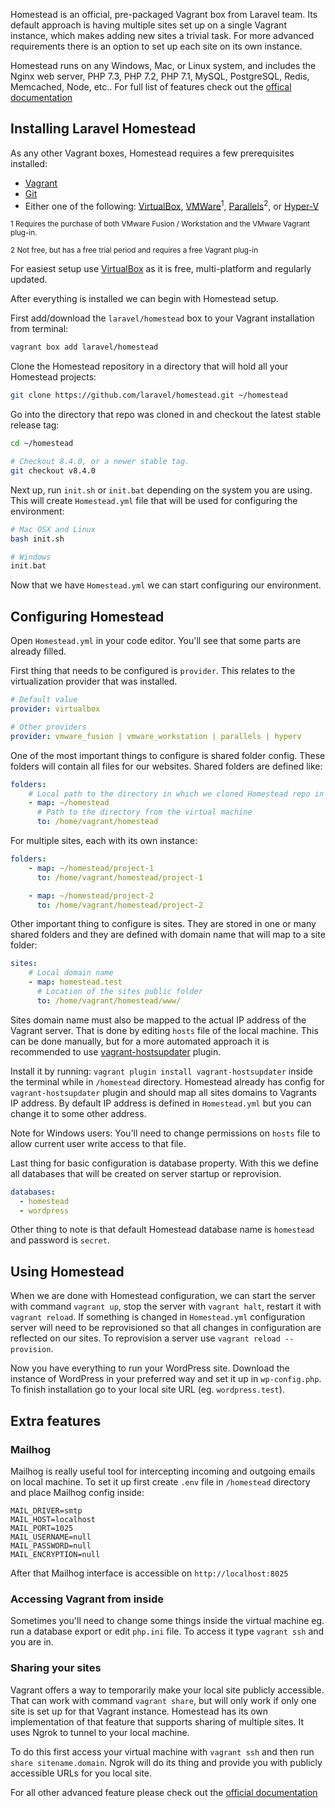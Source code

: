 Homestead is an official, pre-packaged Vagrant box from Laravel team. Its default approach is having multiple sites set up on a single Vagrant instance, which makes adding new sites a trivial task. For more advanced requirements there is an option to set up each site on its own instance.

Homestead runs on any Windows, Mac, or Linux system, and includes the Nginx web server, PHP 7.3, PHP 7.2, PHP 7.1, MySQL, PostgreSQL, Redis, Memcached, Node, etc.. For full list of features check out the [offical documentation](https://laravel.com/docs/5.8/homestead)

## Installing Laravel Homestead

As any other Vagrant boxes, Homestead requires a few prerequisites installed:

* [Vagrant](https://www.vagrantup.com/downloads.html)
* [Git](https://git-scm.com/downloads)
* Either one of the following: [VirtualBox](https://www.virtualbox.org/wiki/Downloads), [VMWare](https://my.vmware.com/en/web/vmware/downloads)<sup>1</sup>, [Parallels](https://www.parallels.com/products/desktop/)<sup>2</sup>, or [Hyper-V](https://docs.microsoft.com/en-us/virtualization/hyper-v-on-windows/quick-start/enable-hyper-v)

<sup>1 Requires the purchase of both VMware Fusion / Workstation and the VMware Vagrant plug-in.</sup>

<sup>2 Not free, but has a free trial period and requires a free Vagrant plug-in</sup>

For easiest setup use [VirtualBox](https://www.virtualbox.org/wiki/Downloads) as it is free, multi-platform and regularly updated.

After everything is installed we can begin with Homestead setup.

First add/download the `laravel/homestead` box to your Vagrant installation from terminal:

```sh
vagrant box add laravel/homestead
```

Clone the Homestead repository in a directory that will hold all your Homestead projects:

```sh
git clone https://github.com/laravel/homestead.git ~/homestead
```

Go into the directory that repo was cloned in and checkout the latest stable release tag:

```sh
cd ~/homestead

# Checkout 8.4.0, or a newer stable tag.
git checkout v8.4.0
```

Next up, run `init.sh` or `init.bat` depending on the system you are using. This will create `Homestead.yml` file that will be used for configuring the environment:

```sh
# Mac OSX and Linux
bash init.sh

# Windows
init.bat
```

Now that we have `Homestead.yml` we can start configuring our environment.

## Configuring Homestead

Open `Homestead.yml` in your code editor. You'll see that some parts are already filled.

First thing that needs to be configured is `provider`. This relates to the virtualization provider that was installed.

```yml
# Default value
provider: virtualbox

# Other providers
provider: vmware_fusion | vmware_workstation | parallels | hyperv
```

One of the most important things to configure is shared folder config. These folders will contain all files for our websites. Shared folders are defined like:

```yml
folders:
    # Local path to the directory in which we cloned Homestead repo in
    - map: ~/homestead
      # Path to the directory from the virtual machine
      to: /home/vagrant/homestead
```

For multiple sites, each with its own instance:

```yml
folders:
    - map: ~/homestead/project-1
      to: /home/vagrant/homestead/project-1

    - map: ~/homestead/project-2
      to: /home/vagrant/homestead/project-2
```

Other important thing to configure is sites. They are stored in one or many shared folders and they are defined with domain name that will map to a site folder:

```yml
sites:
    # Local domain name
    - map: homestead.test
      # Location of the sites public folder
      to: /home/vagrant/homestead/www/
  ```

Sites domain name must also be mapped to the actual IP address of the Vagrant server. That is done by editing `hosts` file of the local machine. This can be done manually, but for a more automated approach it is recommended to use [vagrant-hostsupdater](https://github.com/cogitatio/vagrant-hostsupdater) plugin.

Install it by running: `vagrant plugin install vagrant-hostsupdater` inside the terminal while in `/homestead` directory. Homestead already has config for `vagrant-hostsupdater` plugin and should map all sites domains to Vagrants IP address.
By default IP address is defined in `Homestead.yml` but you can change it to some other address.

Note for Windows users: You'll need to change permissions on `hosts` file to allow current user write access to that file.

Last thing for basic configuration is database property. With this we define all databases that will be created on server startup or reprovision.
```yml
databases:
  - homestead
  - wordpress
  ```

Other thing to note is that default Homestead database name is `homestead` and password is `secret`.

## Using Homestead

When we are done with Homestead configuration, we can start the server with command `vagrant up`, stop the server with `vagrant halt`, restart it with `vagrant reload`. If something is changed in `Homestead.yml` configuration server will need to be reprovisioned so that all changes in configuration are reflected on our sites. To reprovision a server use `vagrant reload --provision`.

Now you have everything to run your WordPress site. Download the instance of WordPress in your preferred way and set it up in `wp-config.php`. To finish installation go to your local site URL (eg. `wordpress.test`).

## Extra features

### Mailhog

Mailhog is really useful tool for intercepting incoming and outgoing emails on local machine. To set it up first create `.env` file in `/homestead` directory and place Mailhog config inside:
```
MAIL_DRIVER=smtp
MAIL_HOST=localhost
MAIL_PORT=1025
MAIL_USERNAME=null
MAIL_PASSWORD=null
MAIL_ENCRYPTION=null
```
After that Mailhog interface is accessible on `http://localhost:8025`

### Accessing Vagrant from inside

Sometimes you'll need to change some things inside the virtual machine eg. run a database export or edit `php.ini` file. To access it type `vagrant ssh` and you are in.

### Sharing your sites

Vagrant offers a way to temporarily make your local site publicly accessible. That can work with command `vagrant share`, but will only work if only one site is set up for that Vagrant instance.
Homestead has its own implementation of that feature that supports sharing of multiple sites. It uses Ngrok to tunnel to your local machine.

To do this first access your virtual machine with `vagrant ssh` and then run `share sitename.domain`. Ngrok will do its thing and provide you with publicly accessible URLs for you local site.

For all other advanced feature please check out the [official documentation](https://laravel.com/docs/homestead)
